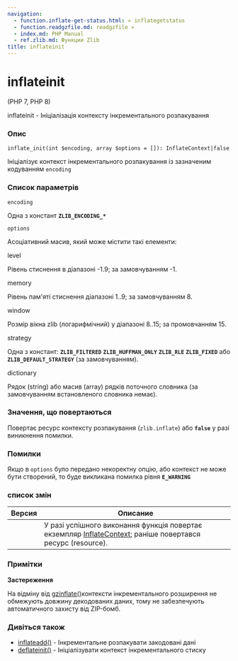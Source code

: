 ```yaml
---
navigation:
  - function.inflate-get-status.html: « inflategetstatus
  - function.readgzfile.md: readgzfile »
  - index.md: PHP Manual
  - ref.zlib.md: Функции Zlib
title: inflateinit
---
```

# inflateinit

(PHP 7, PHP 8)

inflateinit - Ініціалізація контексту інкрементального розпакування

### Опис

```methodsynopsis
inflate_init(int $encoding, array $options = []): InflateContext|false
```

Ініціалізує контекст інкрементального розпакування із зазначеним кодуванням `encoding`

### Список параметрів

`encoding`

Одна з констант **`ZLIB_ENCODING_*`**

`options`

Асоціативний масив, який може містити такі елементи:

level

Рівень стиснення в діапазоні -1.9; за замовчуванням -1.

memory

Рівень пам'яті стиснення діапазоні 1..9; за замовчуванням 8.

window

Розмір вікна zlib (логарифмічний) у діапазоні 8..15; за промовчанням 15.

strategy

Одна з констант: **`ZLIB_FILTERED`** **`ZLIB_HUFFMAN_ONLY`** **`ZLIB_RLE`** **`ZLIB_FIXED`** або **`ZLIB_DEFAULT_STRATEGY`** (за замовчуванням).

dictionary

Рядок (string) або масив (array) рядків поточного словника (за замовчуванням встановленого словника немає).

### Значення, що повертаються

Повертає ресурс контексту розпакування (`zlib.inflate`) або **`false`** у разі виникнення помилки.

### Помилки

Якщо в `options` було передано некоректну опцію, або контекст не може бути створений, то буде викликана помилка рівня **`E_WARNING`**

### список змін

| Версия | Описание |
| --- | --- |
|  | У разі успішного виконання функція повертає екземпляр [InflateContext](class.inflatecontext.md); раніше повертався ресурс (resource). |

### Примітки

**Застереження**

На відміну від [gzinflate()](function.gzinflate.md)контексти інкрементального розширення не обмежують довжину декодованих даних, тому не забезпечують автоматичного захисту від ZIP-бомб.

### Дивіться також

-   [inflateadd()](function.inflate-add.md) - Інкрементальне розпакувати закодовані дані
-   [deflateinit()](function.deflate-init.md) - Ініціалізувати контекст інкрементального стиску
